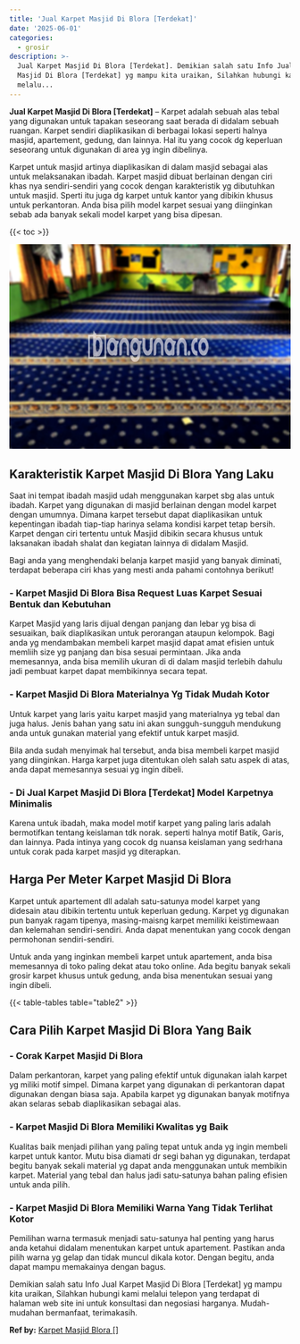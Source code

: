 ```yaml
---
title: 'Jual Karpet Masjid Di Blora [Terdekat]'
date: '2025-06-01'
categories:
  - grosir
description: >-
  Jual Karpet Masjid Di Blora [Terdekat]. Demikian salah satu Info Jual Karpet
  Masjid Di Blora [Terdekat] yg mampu kita uraikan, Silahkan hubungi kami
  melalu...
---
```


**Jual Karpet Masjid Di Blora \[Terdekat\]** – Karpet adalah sebuah alas tebal yang digunakan untuk tapakan seseorang saat berada di didalam sebuah ruangan. Karpet sendiri diaplikasikan di berbagai lokasi seperti halnya masjid, apartement, gedung, dan lainnya. Hal itu yang cocok dg keperluan seseorang untuk digunakan di area yg ingin dibelinya.

Karpet untuk masjid artinya diaplikasikan di dalam masjid sebagai alas untuk melaksanakan ibadah. Karpet masjid dibuat berlainan dengan ciri khas nya sendiri-sendiri yang cocok dengan karakteristik yg dibutuhkan untuk masjid. Sperti itu juga dg karpet untuk kantor yang dibikin khusus untuk perkantoran. Anda bisa pilih model karpet sesuai yang diinginkan sebab ada banyak sekali model karpet yang bisa dipesan.

{{< toc >}}

![Jual Karpet Masjid Di Blora [Terdekat]](/images/grosir-karpet-murah-59.png)

## Karakteristik Karpet Masjid Di Blora Yang Laku

Saat ini tempat ibadah masjid udah menggunakan karpet sbg alas untuk ibadah. Karpet yang digunakan di masjid berlainan dengan model karpet dengan umumnya. Dimana karpet tersebut dapat diaplikasikan untuk kepentingan ibadah tiap-tiap harinya selama kondisi karpet tetap bersih. Karpet dengan ciri tertentu untuk Masjid dibikin secara khusus untuk laksanakan ibadah shalat dan kegiatan lainnya di didalam Masjid.

Bagi anda yang menghendaki belanja karpet masjid yang banyak diminati, terdapat beberapa ciri khas yang mesti anda pahami contohnya berikut!

### \- Karpet Masjid Di Blora Bisa Request Luas Karpet Sesuai Bentuk dan Kebutuhan

Karpet Masjid yang laris dijual dengan panjang dan lebar yg bisa di sesuaikan, baik diaplikasikan untuk perorangan ataupun kelompok. Bagi anda yg mendambakan membeli karpet masjid dapat amat efisien untuk memliih size yg panjang dan bisa sesuai permintaan. Jika anda memesannya, anda bisa memilih ukuran di di dalam masjid terlebih dahulu jadi pembuat karpet dapat membikinnya secara tepat.

### \- Karpet Masjid Di Blora Materialnya Yg Tidak Mudah Kotor

Untuk karpet yang laris yaitu karpet masjid yang materialnya yg tebal dan juga halus. Jenis bahan yang satu ini akan sungguh-sungguh mendukung anda untuk gunakan material yang efektif untuk karpet masjid.

Bila anda sudah menyimak hal tersebut, anda bisa membeli karpet masjid yang diinginkan. Harga karpet juga ditentukan oleh salah satu aspek di atas, anda dapat memesannya sesuai yg ingin dibeli.

### \- Di Jual Karpet Masjid Di Blora \[Terdekat\] Model Karpetnya Minimalis

Karena untuk ibadah, maka model motif karpet yang paling laris adalah bermotifkan tentang keislaman tdk norak. seperti halnya motif Batik, Garis, dan lainnya. Pada intinya yang cocok dg nuansa keislaman yang sedrhana untuk corak pada karpet masjid yg diterapkan.

## Harga Per Meter Karpet Masjid Di Blora

Karpet untuk apartement dll adalah satu-satunya model karpet yang didesain atau dibikin tertentu untuk keperluan gedung. Karpet yg digunakan pun banyak ragam tipenya, masing-maisng karpet memiliki keistimewaan dan kelemahan sendiri-sendiri. Anda dapat menentukan yang cocok dengan permohonan sendiri-sendiri.

Untuk anda yang inginkan membeli karpet untuk apartement, anda bisa memesannya di toko paling dekat atau toko online. Ada begitu banyak sekali grosir karpet khusus untuk gedung, anda bisa menentukan sesuai yang ingin dibeli.

{{< table-tables table="table2" >}}

## Cara Pilih Karpet Masjid Di Blora Yang Baik

### \- Corak Karpet Masjid Di Blora

Dalam perkantoran, karpet yang paling efektif untuk digunakan ialah karpet yg miliki motif simpel. Dimana karpet yang digunakan di perkantoran dapat digunakan dengan biasa saja. Apabila karpet yg digunakan banyak motifnya akan selaras sebab diaplikasikan sebagai alas.

### \- Karpet Masjid Di Blora Memiliki Kwalitas yg Baik

Kualitas baik menjadi pilihan yang paling tepat untuk anda yg ingin membeli karpet untuk kantor. Mutu bisa diamati dr segi bahan yg digunakan, terdapat begitu banyak sekali material yg dapat anda menggunakan untuk membikin karpet. Material yang tebal dan halus jadi satu-satunya bahan paling efisien untuk anda pilih.

### \- Karpet Masjid Di Blora Memiliki Warna Yang Tidak Terlihat Kotor

Pemilihan warna termasuk menjadi satu-satunya hal penting yang harus anda ketahui didalam menentukan karpet untuk apartement. Pastikan anda pilih warna yg gelap dan tidak muncul dikala kotor. Dengan begitu, anda dapat mampu memakainya dengan bagus.

Demikian salah satu Info Jual Karpet Masjid Di Blora \[Terdekat\] yg mampu kita uraikan, Silahkan hubungi kami melalui telepon yang terdapat di halaman web site ini untuk konsultasi dan negosiasi harganya. Mudah-mudahan bermanfaat, terimakasih.

**Ref by:**  [Karpet Masjid Blora []](https://id.wikipedia.org/wiki/Karpet)
